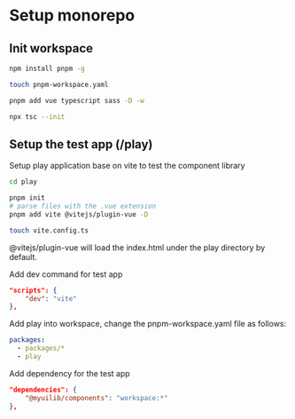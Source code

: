 # Setup monorepo

## Init workspace

```sh
npm install pnpm -g

touch pnpm-workspace.yaml

pnpm add vue typescript sass -D -w

npx tsc --init

```

## Setup the test app (/play)

Setup play application base on vite to test the component library

```sh
cd play

pnpm init
# parse files with the .vue extension
pnpm add vite @vitejs/plugin-vue -D

touch vite.config.ts
```

@vitejs/plugin-vue will load the index.html under the play directory by default.

Add dev command for test app

```json
"scripts": {
    "dev": "vite"
},
```

Add play into workspace, change the pnpm-workspace.yaml file as follows:

```yaml
packages:
  - packages/*
  - play
```

Add dependency for the test app

```json
"dependencies": {
    "@myuilib/components": "workspace:*"
},
```
